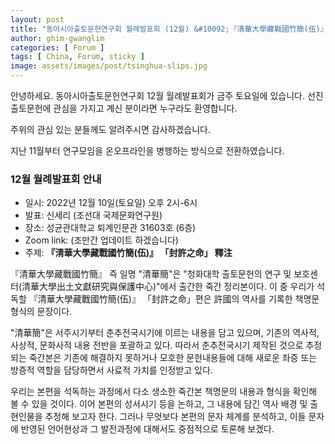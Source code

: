 ```yaml
---
layout: post
title: "동아시아출토문헌연구회 월례발표회 (12월) &#10092;『淸華大學藏戰國竹簡(伍)』 「封許之命」 釋注&#10093;"
author: ghim-gwanglim
categories: [ Forum ]
tags: [ China, Forum, sticky ]
image: assets/images/post/tsinghua-slips.jpg
---
```


안녕하세요. 동아시아출토문헌연구회 12월 월례발표회가 금주 토요일에 있습니다. 
선진 출토문헌에 관심을 가지고 계신 분이라면 누구라도 환영합니다. 

주위의 관심 있는 분들께도 알려주시면 감사하겠습니다.

지난 11월부터 연구모임을 온오프라인을 병행하는 방식으로 전환하였습니다.
 
### 12월 월례발표회 안내
- 일시: 2022년 12월 10일(토요일) 오후 2시-6시 
- 발표: 신세리 (조선대 국제문화연구원)
- 장소: 성균관대학교 퇴계인문관 31603호 (6층)
- Zoom link: (조만간 업데이트 하겠습니다)
- 주제: __『淸華大學藏戰國竹簡(伍)』 「封許之命」 釋注__ 

 『清華大學藏戰國竹簡』 즉 일명 "清華簡"은 "청화대학 출토문헌의 연구 및 보호센터(清華大學出土文獻研究與保護中心)"에서 출간한 죽간 정리본이다. 이 중 우리가 석독할 『清華大學藏戰國竹簡(伍)』 「封許之命」편은 許國의 역사를 기록한 책명문 형식의 문장이다. 
 
 "清華簡"은 서주시기부터 춘추전국시기에 이르는 내용을 담고 있으며, 기존의 역사적, 사상적, 문화사적 내용 전반을 포괄하고 있다. 따라서 춘추전국시기 제작된 것으로 추정되는 죽간본은 기존에 해결하지 못하거나 모호한 문헌내용들에 대해 새로운 좌증 또는 방증적 역할을 담당하면서 사료적 가치를 인정받고 있다.

 우리는 본편을 석독하는 과정에서 다소 생소한 죽간본 책명문의 내용과 형식을 확인해 볼 수 있을 것이다. 이어 본편의 성서시기 등을 논하고, 그 내용에 담긴 역사 배경 및 출현인물을 추정해 보고자 한다. 그러나 무엇보다 본편의 문자 체계를 분석하고, 이들 문자에 반영된 언어현상과 그 발전과정에 대해서도 중점적으로 토론해 보겠다. 
